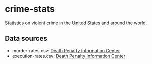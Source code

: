 # crime-stats
Statistics on violent crime in the United States and around the world.

## Data sources
- murder-rates.csv: [Death Penalty Information Center](http://www.deathpenaltyinfo.org/murder-rates-nationally-and-state#MRalpha)
- execution-rates.csv: [Death Penalty Information Center](http://www.deathpenaltyinfo.org/state-execution-rates?scid=8&did=477)

